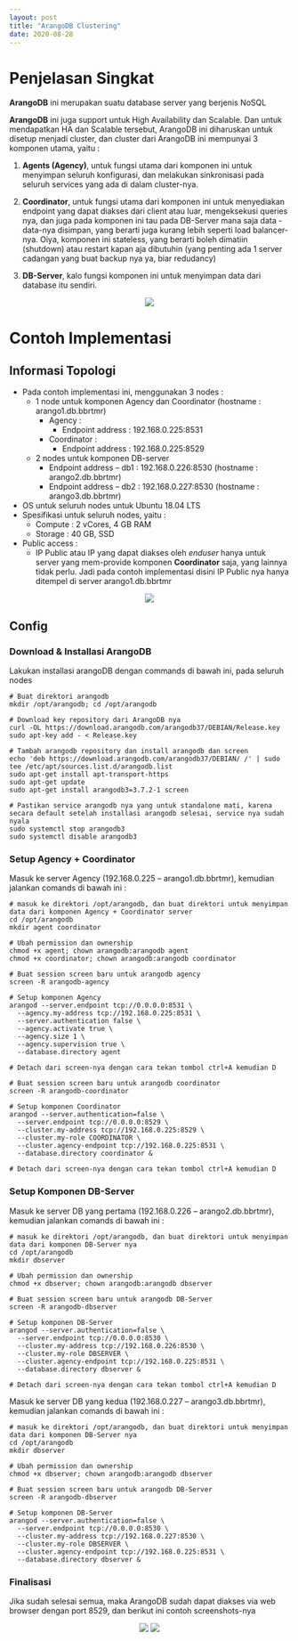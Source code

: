 ```yaml
---
layout: post
title: "ArangoDB Clustering"
date: 2020-08-28
---
```


Penjelasan Singkat
===

**ArangoDB** ini merupakan suatu database server yang berjenis NoSQL

**ArangoDB** ini juga support untuk High Availability dan Scalable. Dan untuk mendapatkan HA dan Scalable tersebut, ArangoDB ini diharuskan untuk disetup menjadi cluster, dan cluster dari ArangoDB ini mempunyai 3 komponen utama, yaitu :

1. **Agents (Agency)**, untuk fungsi utama dari komponen ini untuk menyimpan seluruh konfigurasi, dan melakukan sinkronisasi pada seluruh services yang ada di dalam cluster-nya.
   
2. **Coordinator**, untuk fungsi utama dari komponen ini untuk menyediakan endpoint yang dapat diakses dari client atau luar, mengeksekusi queries nya, dan juga pada komponen ini tau pada DB-Server mana saja data - data-nya disimpan, yang berarti juga kurang lebih seperti load balancer-nya. Oiya, komponen ini stateless, yang berarti boleh dimatiin (shutdown) atau restart kapan aja dibutuhin (yang penting ada 1 server cadangan yang buat backup nya ya, biar redudancy)
   
3. **DB-Server**, kalo fungsi komponen ini untuk menyimpan data dari database itu sendiri.

<p align="center">
  <img src="https://www.arangodb.com/docs/stable/images/cluster_topology.png">
</p>


Contoh Implementasi
===

## Informasi Topologi
- Pada contoh implementasi ini, menggunakan 3 nodes :
  - 1 node untuk komponen Agency dan Coordinator (hostname : arango1.db.bbrtmr)
    - Agency :
      - Endpoint address : 192.168.0.225:8531
    - Coordinator :
      - Endpoint address : 192.168.0.225:8529
  - 2 nodes untuk komponen DB-server
      - Endpoint address – db1 : 192.168.0.226:8530 (hostname : arango2.db.bbrtmr)
      - Endpoint address – db2 : 192.168.0.227:8530 (hostname : arango3.db.bbrtmr)
- OS untuk seluruh nodes untuk Ubuntu 18.04 LTS
- Spesifikasi untuk seluruh nodes, yaitu :
  - Compute : 2 vCores, 4 GB RAM
  - Storage : 40 GB, SSD
- Public access : 
  - IP Public atau IP yang dapat diakses oleh _enduser_ hanya untuk server yang mem-provide komponen **Coordinator** saja, yang lainnya tidak perlu. Jadi pada contoh implementasi disini IP Public nya hanya ditempel di server arango1.db.bbrtmr

<p align="center">
  <img src="https://raw.githubusercontent.com/fauzanooor/blog_post/master/img/2020-08-28-ArangoDB-Clustering/topology_1.png">
</p>

## Config
### Download & Installasi ArangoDB

Lakukan installasi arangoDB dengan commands di bawah ini, pada seluruh nodes
```
# Buat direktori arangodb
mkdir /opt/arangodb; cd /opt/arangodb

# Download key repository dari ArangoDB nya
curl -OL https://download.arangodb.com/arangodb37/DEBIAN/Release.key
sudo apt-key add - < Release.key

# Tambah arangodb repository dan install arangodb dan screen
echo 'deb https://download.arangodb.com/arangodb37/DEBIAN/ /' | sudo tee /etc/apt/sources.list.d/arangodb.list
sudo apt-get install apt-transport-https
sudo apt-get update
sudo apt-get install arangodb3=3.7.2-1 screen

# Pastikan service arangodb nya yang untuk standalone mati, karena secara default setelah installasi arangodb selesai, service nya sudah nyala
sudo systemctl stop arangodb3
sudo systemctl disable arangodb3
```

### Setup Agency + Coordinator
Masuk ke server Agency (192.168.0.225 – arango1.db.bbrtmr), kemudian jalankan comands di bawah ini :
```
# masuk ke direktori /opt/arangodb, dan buat direktori untuk menyimpan data dari komponen Agency + Coordinator server
cd /opt/arangodb
mkdir agent coordinator

# Ubah permission dan ownership
chmod +x agent; chown arangodb:arangodb agent
chmod +x coordinator; chown arangodb:arangodb coordinator

# Buat session screen baru untuk arangodb agency
screen -R arangodb-agency

# Setup komponen Agency
arangod --server.endpoint tcp://0.0.0.0:8531 \
  --agency.my-address tcp://192.168.0.225:8531 \
  --server.authentication false \
  --agency.activate true \
  --agency.size 1 \
  --agency.supervision true \
  --database.directory agent 

# Detach dari screen-nya dengan cara tekan tombol ctrl+A kemudian D

# Buat session screen baru untuk arangodb coordinator
screen -R arangodb-coordinator

# Setup komponen Coordinator
arangod --server.authentication=false \
  --server.endpoint tcp://0.0.0.0:8529 \
  --cluster.my-address tcp://192.168.0.225:8529 \
  --cluster.my-role COORDINATOR \
  --cluster.agency-endpoint tcp://192.168.0.225:8531 \
  --database.directory coordinator &

# Detach dari screen-nya dengan cara tekan tombol ctrl+A kemudian D
```

### Setup Komponen DB-Server
Masuk ke server DB yang pertama (192.168.0.226 – arango2.db.bbrtmr), kemudian jalankan comands di bawah ini :
```
# masuk ke direktori /opt/arangodb, dan buat direktori untuk menyimpan data dari komponen DB-Server nya
cd /opt/arangodb
mkdir dbserver

# Ubah permission dan ownership
chmod +x dbserver; chown arangodb:arangodb dbserver

# Buat session screen baru untuk arangodb DB-Server
screen -R arangodb-dbserver

# Setup komponen DB-Server
arangod --server.authentication=false \
  --server.endpoint tcp://0.0.0.0:8530 \
  --cluster.my-address tcp://192.168.0.226:8530 \
  --cluster.my-role DBSERVER \
  --cluster.agency-endpoint tcp://192.168.0.225:8531 \
  --database.directory dbserver &

# Detach dari screen-nya dengan cara tekan tombol ctrl+A kemudian D
```

Masuk ke server DB yang kedua (192.168.0.227 – arango3.db.bbrtmr), kemudian jalankan comands di bawah ini :
```
# masuk ke direktori /opt/arangodb, dan buat direktori untuk menyimpan data dari komponen DB-Server nya
cd /opt/arangodb
mkdir dbserver

# Ubah permission dan ownership
chmod +x dbserver; chown arangodb:arangodb dbserver

# Buat session screen baru untuk arangodb DB-Server
screen -R arangodb-dbserver

# Setup komponen DB-Server
arangod --server.authentication=false \
  --server.endpoint tcp://0.0.0.0:8530 \
  --cluster.my-address tcp://192.168.0.227:8530 \
  --cluster.my-role DBSERVER \
  --cluster.agency-endpoint tcp://192.168.0.225:8531 \
  --database.directory dbserver &
```

### Finalisasi
Jika sudah selesai semua, maka ArangoDB sudah dapat diakses via web browser dengan port 8529, dan berikut ini contoh screenshots-nya

<p align="center">
  <img src="https://raw.githubusercontent.com/fauzanooor/blog_post/master/img/2020-08-28-ArangoDB-Clustering/dashboard_1.png">
  <img src="https://raw.githubusercontent.com/fauzanooor/blog_post/master/img/2020-08-28-ArangoDB-Clustering/dashboard_2.png">
</p>

